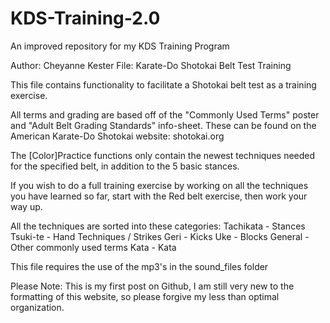 # KDS-Training-2.0
An improved repository for my KDS Training Program

Author: Cheyanne Kester File: Karate-Do Shotokai Belt Test Training

This file contains functionality to facilitate a Shotokai belt test as a training exercise.

All terms and grading are based off of the "Commonly Used Terms" poster and "Adult Belt Grading Standards" info-sheet. These can be found on the American Karate-Do Shotokai website: shotokai.org

The [Color]Practice functions only contain the newest techniques needed for the specified belt, in addition to the 5 basic stances.

If you wish to do a full training exercise by working on all the techniques you have learned so far, start with the Red belt exercise, then work your way up.

All the techniques are sorted into these categories: Tachikata - Stances Tsuki-te - Hand Techniques / Strikes Geri - Kicks Uke - Blocks General - Other commonly used terms Kata - Kata

This file requires the use of the mp3's in the sound_files folder

Please Note: This is my first post on Github, I am still very new to the formatting of this website, so please forgive my less than optimal organization.
